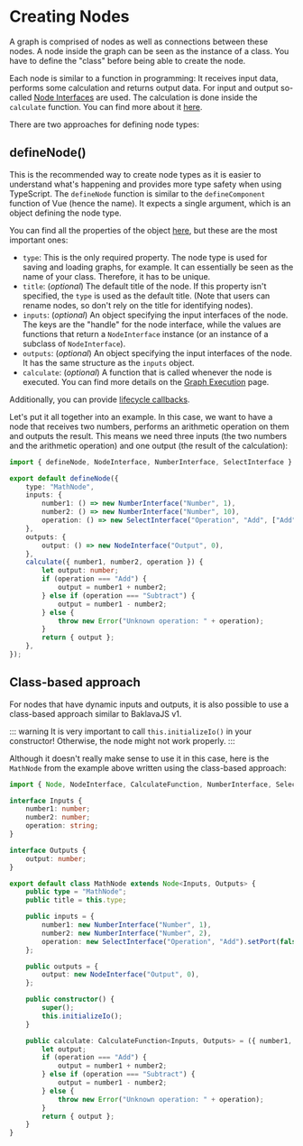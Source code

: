 # Creating Nodes

A graph is comprised of nodes as well as connections between these nodes. A node inside the graph can be seen as the instance of a class.
You have to define the "class" before being able to create the node.

Each node is similar to a function in programming: It receives input data, performs some calculation and returns output data. For input and output so-called [Node Interfaces](./interfaces) are used. The calculation is done inside the `calculate` function. You can find more about it [here](../execution/setup).

There are two approaches for defining node types:

## defineNode()

This is the recommended way to create node types as it is easier to understand what's happening and provides more type safety when using TypeScript.
The `defineNode` function is similar to the `defineComponent` function of Vue (hence the name). It expects a single argument, which is an object defining the node type.

You can find all the properties of the object <a href="/api/">here</a>, but these are the most important ones:

-   `type`: This is the only required property. The node type is used for saving and loading graphs, for example. It can essentially be seen as the name of your class. Therefore, it has to be unique.
-   `title`: (_optional_) The default title of the node. If this property isn't specified, the `type` is used as the default title. (Note that users can rename nodes, so don't rely on the title for identifying nodes).
-   `inputs`: (_optional_) An object specifying the input interfaces of the node. The keys are the "handle" for the node interface, while the values are functions that return a `NodeInterface` instance (or an instance of a subclass of `NodeInterface`).
-   `outputs`: (_optional_) An object specifying the input interfaces of the node. It has the same structure as the `inputs` object.
-   `calculate`: (_optional_) A function that is called whenever the node is executed. You can find more details on the [Graph Execution](../execution/setup) page.

Additionally, you can provide [lifecycle callbacks](./lifecycle).

Let's put it all together into an example. In this case, we want to have a node that receives two numbers, performs an arithmetic operation on them and outputs the result. This means we need three inputs (the two numbers and the arithmetic operation) and one output (the result of the calculation):

```ts
import { defineNode, NodeInterface, NumberInterface, SelectInterface } from "baklavajs";

export default defineNode({
    type: "MathNode",
    inputs: {
        number1: () => new NumberInterface("Number", 1),
        number2: () => new NumberInterface("Number", 10),
        operation: () => new SelectInterface("Operation", "Add", ["Add", "Subtract"]).setPort(false),
    },
    outputs: {
        output: () => new NodeInterface("Output", 0),
    },
    calculate({ number1, number2, operation }) {
        let output: number;
        if (operation === "Add") {
            output = number1 + number2;
        } else if (operation === "Subtract") {
            output = number1 - number2;
        } else {
            throw new Error("Unknown operation: " + operation);
        }
        return { output };
    },
});
```

## Class-based approach

For nodes that have dynamic inputs and outputs, it is also possible to use a class-based approach similar to BaklavaJS v1.

::: warning
It is very important to call `this.initializeIo()` in your constructor! Otherwise, the node might not work properly.
:::

Although it doesn't really make sense to use it in this case, here is the `MathNode` from the example above written using the class-based approach:

```ts
import { Node, NodeInterface, CalculateFunction, NumberInterface, SelectInterface } from "baklavajs";

interface Inputs {
    number1: number;
    number2: number;
    operation: string;
}

interface Outputs {
    output: number;
}

export default class MathNode extends Node<Inputs, Outputs> {
    public type = "MathNode";
    public title = this.type;

    public inputs = {
        number1: new NumberInterface("Number", 1),
        number2: new NumberInterface("Number", 2),
        operation: new SelectInterface("Operation", "Add").setPort(false),
    };

    public outputs = {
        output: new NodeInterface("Output", 0),
    };

    public constructor() {
        super();
        this.initializeIo();
    }

    public calculate: CalculateFunction<Inputs, Outputs> = ({ number1, number2, operation }) => {
        let output;
        if (operation === "Add") {
            output = number1 + number2;
        } else if (operation === "Subtract") {
            output = number1 - number2;
        } else {
            throw new Error("Unknown operation: " + operation);
        }
        return { output };
    }
}
```
